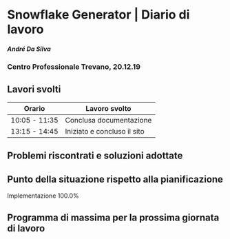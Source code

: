 # Snowflake Generator | Diario di lavoro
##### André Da Silva
### Centro Professionale Trevano, 20.12.19

## Lavori svolti


|Orario        |Lavoro svolto                           |
|--------------|----------------------------------------|
|10:05 - 11:35 | Conclusa documentazione |
|13:15 - 14:45 | Iniziato e concluso il sito     |

##  Problemi riscontrati e soluzioni adottate

##  Punto della situazione rispetto alla pianificazione
Implementazione 100.0%

## Programma di massima per la prossima giornata di lavoro
